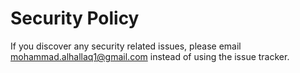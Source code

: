 # Security Policy

If you discover any security related issues, please email mohammad.alhallaq1@gmail.com instead of using the issue tracker.
